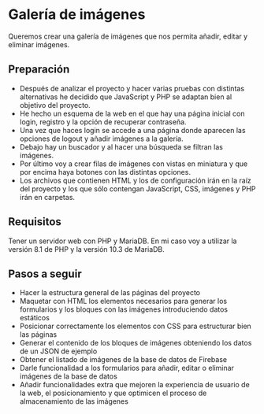 # Galería de imágenes
Queremos crear una galería de imágenes que nos permita añadir, editar y eliminar imágenes.

## Preparación

- Después de analizar el proyecto y hacer varias pruebas con distintas alternativas he decidido que JavaScript y PHP se adaptan bien al objetivo del proyecto.
- He hecho un esquema de la web en el que hay una página inicial con login, registro y la opción de recuperar contraseña.
- Una vez que haces login se accede a una página donde aparecen las opciones de logout y añadir imágenes a la galería. 
- Debajo hay un buscador y al hacer una búsqueda se filtran las imágenes.
- Por último voy a crear filas de imágenes con vistas en miniatura y que por encima haya botones con las distintas opciones.
- Los archivos que contienen HTML y los de configuración irán en la raíz del proyecto y los que sólo contengan JavaScript, CSS, imágenes y PHP irán en carpetas.


## Requisitos

Tener un servidor web con PHP y MariaDB. En mi caso voy a utilizar la versión 8.1 de PHP y la versión 10.3 de MariaDB.

## Pasos a seguir

- Hacer la estructura general de las páginas del proyecto
- Maquetar con HTML los elementos necesarios para generar los formularios y los bloques con las imágenes introduciendo datos estáticos
- Posicionar correctamente los elementos con CSS para estructurar bien las páginas
- Generar el contenido de los bloques de imágenes obteniendo los datos de un JSON de ejemplo
- Obtener el listado de imágenes de la base de datos de Firebase
- Darle funcionalidad a los formularios para añadir, editar o eliminar imágenes de la base de datos
- Añadir funcionalidades extra que mejoren la experiencia de usuario de la web, el posicionamiento y que optimicen el proceso de almacenamiento de las imágenes
